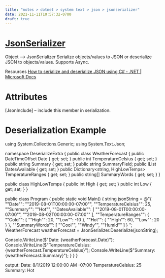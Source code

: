 ```yaml
---
title: "notes > dotnet > system text > json > jsonserializer"
date: 2021-11-11T10:57:32-0700
draft: true
---
```

# [JsonSerializer](https://docs.microsoft.com/en-us/dotnet/api/system.text.json.jsonserializer?view=net-6.0)
Object –> JsonSerializer
Serialize objects/values to JSON or deserialize JSON to objects/values.
Supports Async.

Resources
[How to serialize and deserialize JSON using C# - .NET | Microsoft Docs](https://docs.microsoft.com/en-us/dotnet/standard/serialization/system-text-json-how-to?pivots=dotnet-6-0)

# Attributes
[JsonInclude] – include this member in serialization.
# 
# Deserialization Example
using System.Collections.Generic;
using System.Text.Json;

namespace DeserializeExtra {
public class WeatherForecast {
public DateTimeOffset Date { get; set; }
public int TemperatureCelsius { get; set; }
public string Summary { get; set; }
public string SummaryField;
public IList<DateTimeOffset> DatesAvailable { get; set; }
public Dictionary<string, HighLowTemps> TemperatureRanges { get; set; }
public string[] SummaryWords { get; set; }
}

public class HighLowTemps {
public int High { get; set; }
public int Low { get; set; }
}

public class Program {
public static void Main()
{
string jsonString =
@"{
""Date"": ""2019-08-01T00:00:00-07:00"",
""TemperatureCelsius"": 25,
""Summary"": ""Hot"",
""DatesAvailable"": [
""2019-08-01T00:00:00-07:00"",
""2019-08-02T00:00:00-07:00""
],
""TemperatureRanges"": {
""Cold"": {
""High"": 20,
""Low"": -10
},
""Hot"": {
""High"": 60,
""Low"": 20
}
},
""SummaryWords"": [
""Cool"",
""Windy"",
""Humid""
]
}
";
WeatherForecast weatherForecast =
JsonSerializer.Deserialize<WeatherForecast>(jsonString);

Console.WriteLine($"Date: {weatherForecast.Date}");
Console.WriteLine($"TemperatureCelsius: {weatherForecast.TemperatureCelsius}");
Console.WriteLine($"Summary: {weatherForecast.Summary}");
}
}
}

output:
Date: 8/1/2019 12:00:00 AM -07:00
TemperatureCelsius: 25
Summary: Hot

